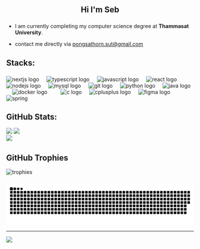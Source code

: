 <h2 align="center">Hi I'm Seb</h2>

###


<!-- <a href="https://zebastian-cstu.vercel.app/" target="_blank"> my portfolio's site </a> -->

###




-  I am currently completing my computer science degree at **Thammasat University**.
  
-  contact me directly via pongsathorn.sut@gmail.com





###


##  Stacks:


###

<div align="left">
  <img src="https://skillicons.dev/icons?i=nextjs" height="30" alt="nextjs logo"  />
  <img width="12" />
  <img src="https://cdn.jsdelivr.net/gh/devicons/devicon/icons/typescript/typescript-original.svg" height="30" alt="typescript logo"  />
  <img width="12" />
  <img src="https://cdn.jsdelivr.net/gh/devicons/devicon/icons/javascript/javascript-original.svg" height="30" alt="javascript logo"  />
  <img width="12" />
  <img src="https://cdn.jsdelivr.net/gh/devicons/devicon/icons/react/react-original.svg" height="30" alt="react logo"  />
  <img width="12" />
  <img src="https://cdn.jsdelivr.net/gh/devicons/devicon/icons/nodejs/nodejs-original.svg" height="30" alt="nodejs logo"  />
  <img width="12" />
  <img src="https://cdn.jsdelivr.net/gh/devicons/devicon/icons/mysql/mysql-original.svg" height="30" alt="mysql logo"  />
  <img width="12" />
  <img src="https://cdn.jsdelivr.net/gh/devicons/devicon/icons/git/git-original.svg" height="30" alt="git logo"  />
  <img width="12" />
  <img src="https://cdn.jsdelivr.net/gh/devicons/devicon/icons/python/python-original.svg" height="30" alt="python logo"  />
  <img width="12" />
  <img src="https://cdn.jsdelivr.net/gh/devicons/devicon/icons/java/java-original.svg" height="30" alt="java logo"  />
  <img width="12" />
  <img src="https://cdn.jsdelivr.net/gh/devicons/devicon/icons/docker/docker-original.svg" height="30" alt="docker logo"  />
  <img width="12" />

  <img width="12" />
  <img src="https://cdn.jsdelivr.net/gh/devicons/devicon/icons/c/c-original.svg" height="30" alt="c logo"  />
  <img width="12" />
  <img src="https://cdn.jsdelivr.net/gh/devicons/devicon/icons/cplusplus/cplusplus-original.svg" height="30" alt="cplusplus logo"  />
  <img width="12" />
  <img src="https://cdn.jsdelivr.net/gh/devicons/devicon/icons/figma/figma-original.svg" height="30" alt="figma logo"  />
  <img width="12" />
  
 
  <img src="https://www.vectorlogo.zone/logos/springio/springio-icon.svg" alt="spring"  height="30"/> 
  <img width="12" />
  
</div>

###



###



##  GitHub Stats:
![](https://github-readme-stats.vercel.app/api/top-langs/?username=sekerblade&theme=flag-india&hide_border=false&include_all_commits=false&count_private=false&layout=compact)
![](https://github-readme-stats.vercel.app/api?username=sekerblade&theme=monokai&hide_border=false&include_all_commits=false&count_private=false)<br/>
![](https://github-readme-streak-stats.herokuapp.com/?user=sekerblade&theme=great-gatsby&hide_border=false)<br/>



###
##  GitHub Trophies
<div align="left"><img src="https://github-profile-trophy.vercel.app/?username=sekerblade&theme=radical&no-frame=true&no-bg=false&margin-w=13" height="200" alt="trophies" /></div>


###
![Snake Animation](https://raw.githubusercontent.com/sekerblade/sekerblade/output/github-contribution-grid-snake.svg)


---
[![](https://visitcount.itsvg.in/api?id=sekerblade&icon=0&color=0)](https://visitcount.itsvg.in)

<!-- Proudly created with GPRM ( https://gprm.itsvg.in ) -->
